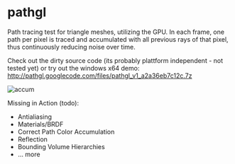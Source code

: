 pathgl
======

Path tracing test for triangle meshes, utilizing the GPU. In each frame, one path per pixel is traced and accumulated with all previous rays of that pixel, thus continuously reducing noise over time.

Check out the dirty source code (its probably plattform independent - not tested yet) or try out the windows x64 demo: http://pathgl.googlecode.com/files/pathgl_v1_a2a36eb7c12c.7z

![accum](https://raw.githubusercontent.com/wiki/cgcostume/pathgl/pathgl_v1_accum.gif)

Missing in Action (todo):

* Antialiasing
* Materials/BRDF
* Correct Path Color Accumulation
* Reflection
* Bounding Volume Hierarchies
* ... more
